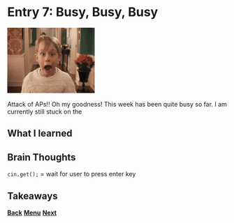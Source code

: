 # Entry 7: Busy, Busy, Busy

<img src="../images/home-alone.gif"/>

Attack of APs!! Oh my goodness! This week has been quite busy so far. 
I am currently still stuck on the 

## What I learned



## Brain Thoughts
`cin.get();` = wait for user to press enter key
<!--http://www.cplusplus.com/forum/general/39982/-->


## Takeaways



[**Back**](entry06-deciding-what-to-do.md) [**Menu**](../README.md) [**Next**](entry08-.md) 